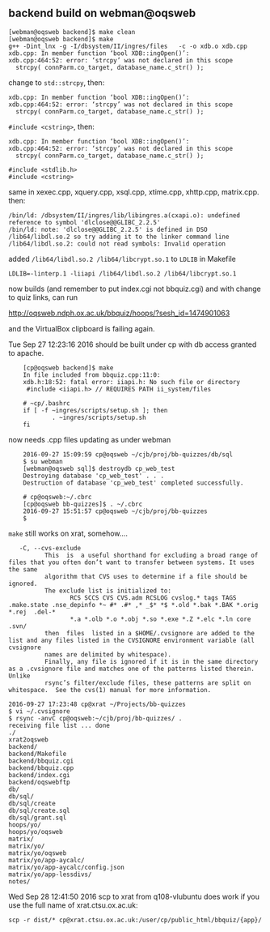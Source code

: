 
## backend build on webman@oqsweb

    [webman@oqsweb backend]$ make clean
    [webman@oqsweb backend]$ make
    g++ -Dint_lnx -g -I/dbsystem/II/ingres/files   -c -o xdb.o xdb.cpp
    xdb.cpp: In member function ‘bool XDB::ingOpen()’:
    xdb.cpp:464:52: error: ‘strcpy’ was not declared in this scope
      strcpy( connParm.co_target, database_name.c_str() );

change to `std::strcpy`, then:

    xdb.cpp: In member function ‘bool XDB::ingOpen()’:
    xdb.cpp:464:52: error: ‘strcpy’ was not declared in this scope
      strcpy( connParm.co_target, database_name.c_str() );

`#include <cstring>`, then:

    xdb.cpp: In member function ‘bool XDB::ingOpen()’:
    xdb.cpp:464:52: error: ‘strcpy’ was not declared in this scope
      strcpy( connParm.co_target, database_name.c_str() );   

    #include <stdlib.h>
    #include <cstring>

same in xexec.cpp, xquery.cpp, xsql.cpp, xtime.cpp, xhttp.cpp, matrix.cpp. then:

    /bin/ld: /dbsystem/II/ingres/lib/libingres.a(cxapi.o): undefined reference to symbol 'dlclose@@GLIBC_2.2.5'
    /bin/ld: note: 'dlclose@@GLIBC_2.2.5' is defined in DSO /lib64/libdl.so.2 so try adding it to the linker command line
    /lib64/libdl.so.2: could not read symbols: Invalid operation


added `/lib64/libdl.so.2 /lib64/libcrypt.so.1` to `LDLIB` in Makefile

    LDLIB=-linterp.1 -liiapi /lib64/libdl.so.2 /lib64/libcrypt.so.1

now builds (and remember to put index.cgi not bbquiz.cgi) and with change to quiz links, can run

http://oqsweb.ndph.ox.ac.uk/bbquiz/hoops/?sesh_id=1474901063

and the VirtualBox clipboard is failing again.

Tue Sep 27 12:23:16 2016
should be built under cp with db access granted to apache.

```shell
    [cp@oqsweb backend]$ make
    In file included from bbquiz.cpp:11:0:
    xdb.h:18:52: fatal error: iiapi.h: No such file or directory
     #include <iiapi.h> // REQUIRES PATH ii_system/files

    # ~cp/.bashrc
    if [ -f ~ingres/scripts/setup.sh ]; then
            . ~ingres/scripts/setup.sh
    fi
```

now needs .cpp files updating as under webman

```shell
    2016-09-27 15:09:59 cp@oqsweb ~/cjb/proj/bb-quizzes/db/sql
    $ su webman
    [webman@oqsweb sql]$ destroydb cp_web_test
    Destroying database 'cp_web_test' . . .
    Destruction of database 'cp_web_test' completed successfully.

    # cp@oqsweb:~/.cbrc
    [cp@oqsweb bb-quizzes]$ . ~/.cbrc
    2016-09-27 15:51:57 cp@oqsweb ~/cjb/proj/bb-quizzes
    $
```

`make` still works on xrat, somehow....

       -C, --cvs-exclude
              This  is  a useful shorthand for excluding a broad range of files that you often don’t want to transfer between systems. It uses the same
              algorithm that CVS uses to determine if a file should be ignored.
              The exclude list is initialized to:
                     RCS SCCS CVS CVS.adm RCSLOG cvslog.* tags TAGS .make.state .nse_depinfo *~ #* .#* ,* _$* *$ *.old *.bak *.BAK *.orig *.rej  .del-*
                     *.a *.olb *.o *.obj *.so *.exe *.Z *.elc *.ln core .svn/
              then  files  listed in a $HOME/.cvsignore are added to the list and any files listed in the CVSIGNORE environment variable (all cvsignore
              names are delimited by whitespace).
              Finally, any file is ignored if it is in the same directory as a .cvsignore file and matches one of the patterns listed therein.   Unlike
              rsync’s filter/exclude files, these patterns are split on whitespace.  See the cvs(1) manual for more information.

    2016-09-27 17:23:48 cp@xrat ~/Projects/bb-quizzes
    $ vi ~/.cvsignore
    $ rsync -anvC cp@oqsweb:~/cjb/proj/bb-quizzes/ .
    receiving file list ... done
    ./
    xrat2oqsweb
    backend/
    backend/Makefile
    backend/bbquiz.cgi
    backend/bbquiz.cpp
    backend/index.cgi
    backend/oqswebftp
    db/
    db/sql/
    db/sql/create
    db/sql/create.sql
    db/sql/grant.sql
    hoops/yo/
    hoops/yo/oqsweb
    matrix/
    matrix/yo/
    matrix/yo/oqsweb
    matrix/yo/app-aycalc/
    matrix/yo/app-aycalc/config.json
    matrix/yo/app-lessdivs/
    notes/

Wed Sep 28 12:41:50 2016
scp to xrat from q108-vlubuntu does work if you use the full name of xrat.ctsu.ox.ac.uk:

    scp -r dist/* cp@xrat.ctsu.ox.ac.uk:/user/cp/public_html/bbquiz/{app}/

